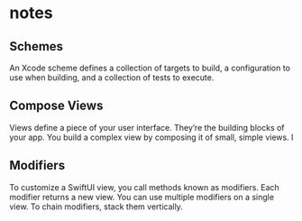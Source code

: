 # notes

## Schemes

An Xcode scheme defines a collection of targets to build, a configuration to use when building, and a collection of tests to execute.

## Compose Views

Views define a piece of your user interface. They’re the building blocks of your app. You build a complex view by composing it of small, simple views. I


## Modifiers

To customize a SwiftUI view, you call methods known as modifiers. Each modifier returns a new view. You can use multiple modifiers on a single view. To chain modifiers, stack them vertically.
